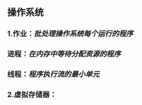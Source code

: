 ## 操作系统
### 1.**作业**：*批处理操作系统每个运行的程序*
###   **进程**：*在内存中等待分配资源的程序*
###   **线程**：*程序执行流的最小单元*
### 2.**虚拟存储器**：
